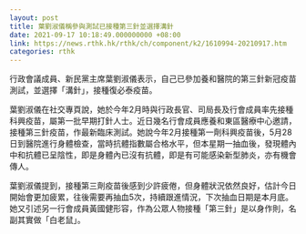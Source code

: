 ```yaml
---
layout: post
title: 葉劉淑儀稱參與測試已接種第三針並選擇溝針
date: 2021-09-17 10:18:49.000000000 +08:00
link: https://news.rthk.hk/rthk/ch/component/k2/1610994-20210917.htm
categories: rthk
---
```


行政會議成員、新民黨主席葉劉淑儀表示，自己已參加養和醫院的第三針新冠疫苗測試，並選擇「溝針」，接種復必泰疫苗。

葉劉淑儀在社交專頁說，她於今年2月時與行政長官、司局長及行會成員率先接種科興疫苗，屬第一批早期打針人士。近日幾名行會成員應養和東區醫療中心邀請，接種第三針疫苗，作最新臨床測試。她說今年2月接種第一劑科興疫苗後，5月28日到醫院進行身體檢查，當時抗體指數屬合格水平，但本星期一抽血後，發現體內中和抗體已呈陰性，即是身體內已沒有抗體，即是有可能感染新型肺炎，亦有機會傳人。

葉劉淑儀提到，接種第三劑疫苗後感到少許疲倦，但身體狀況依然良好，估計今日開始會更加疲累，往後需要再抽血5次，持續跟進情況，下次抽血日期是本月底。她又引述另一行會成員黃國健形容，作為公眾人物接種「第三針」是以身作則，名副其實做「白老鼠」。
